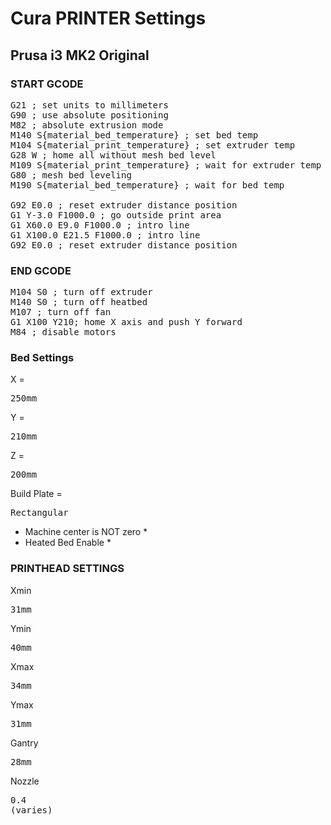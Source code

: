 # Cura PRINTER Settings
## Prusa i3 MK2 Original

### START GCODE
<pre>G21 ; set units to millimeters
G90 ; use absolute positioning
M82 ; absolute extrusion mode
M140 S{material_bed_temperature} ; set bed temp
M104 S{material_print_temperature} ; set extruder temp
G28 W ; home all without mesh bed level
M109 S{material_print_temperature} ; wait for extruder temp
G80 ; mesh bed leveling
M190 S{material_bed_temperature} ; wait for bed temp

G92 E0.0 ; reset extruder distance position
G1 Y-3.0 F1000.0 ; go outside print area
G1 X60.0 E9.0 F1000.0 ; intro line
G1 X100.0 E21.5 F1000.0 ; intro line
G92 E0.0 ; reset extruder distance position</pre>

### END GCODE
<pre>M104 S0 ; turn off extruder
M140 S0 ; turn off heatbed
M107 ; turn off fan
G1 X100 Y210; home X axis and push Y forward
M84 ; disable motors</pre>

### Bed Settings
X = <pre>250mm</pre>
Y = <pre>210mm</pre>
Z = <pre>200mm</pre>

Build Plate = <pre>Rectangular</pre>

* Machine center is NOT zero *
* Heated Bed Enable *

### PRINTHEAD SETTINGS
Xmin <pre>31mm</pre>
Ymin <pre>40mm</pre>
Xmax <pre>34mm</pre>
Ymax <pre>31mm</pre>
Gantry <pre>28mm</pre>
Nozzle <pre>0.4 (varies)</pre>
